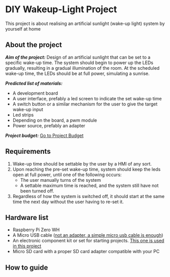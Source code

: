 # DIY Wakeup-Light Project
This project is about realising an artificial sunlight (wake-up light) system by yourself at home

## About the project
***Aim of the project:*** Design of an artificial sunlight that can be set to a specific wake-up time. The system should begin to power up the LEDs gradually, resulting in a gradual illumination of the room. At the scheduled wake-up time, the LEDs should be at full power, simulating a sunrise.

***Predicted list of materials:***

+ A development board
+ A user interface, prefably a led screen to indicate the set wake-up time
+ A switch button or a similar mechanism for the user to give the target wake-up input
+ Led strips
+ Depending on the board, a pwm module
+ Power source, prefably an adapter

***Project budget:***
[Go to Project Budget](https://docs.google.com/spreadsheets/d/1quyFzman1QwOtCFkKcF1BXIo6rP9FyXq6cBiZKglpdo/edit?usp=sharing)

## Requirements
1. Wake-up time should be settable by the user by a HMI of any sort.
2. Upon reaching the pre-set wake-up time, system should keep the leds open at full power, until one of the following occurs:
   + The user manually turns of the system
   + A settable maximum time is reached, and the system still have not been turned off.
3. Regardless of how the system is switched off, it should start at the same time the next day without the user having to re-set it.

## Hardware list
- Raspberry Pi Zero WH
- A Micro USB cable ([not an adapter, a simple micro usb cable is enough](https://www.amazon.de/Amazon-Basics-%C3%9Cbertragungsgeschwindigkeit-vergoldeten-Steckern/dp/B0711PVX6Z/ref=sr_1_1_ffob_sspa?__mk_de_DE=%C3%85M%C3%85%C5%BD%C3%95%C3%91&dib=eyJ2IjoiMSJ9.oIsC04L7KUKZcaw-lx7j0vPDv5CFpfW7NreERp7BZc6JlQkmD5XKjPLTVToS-fuQOOjpgmQdjyxBA9vGx2jewByRtZ_xQOEo75JJB-OdaDF55YGbW7TeFn17kiQDLImTTHTkutg03t65RNl5T0Rqu7nDRxH9-dO7hk3_wmDL1KQJnKLvuL2Sd7cJyBImVsBLUiQWlgFbCqb4XjA-_FbbGZz3ZO-ckXvG3-QfEZEAXPIhQWaQjKDb1rkkR1K5ZJUtFVz6gAREJJcUPM95mlvUCqr5sE-e1I1i-zC6KoI9jHw.Yyja34Ou_4x1LVIVZlJSXKfRVZvegnNSxRRLTg_vdHY&dib_tag=se&keywords=micro+usb+cable&qid=1732449013&s=computers&sr=1-1-spons&sp_csd=d2lkZ2V0TmFtZT1zcF9hdGY&psc=1, "Example from amazon"))
- An electronic component kit or set for starting projects. [This one is used in this project](https://www.amazon.de/dp/B01J79YG8G?ref=ppx_yo2ov_dt_b_fed_asin_title, "Amazon link")
- Micro SD card with a proper SD card adapter compatible with your PC

## How to guide







